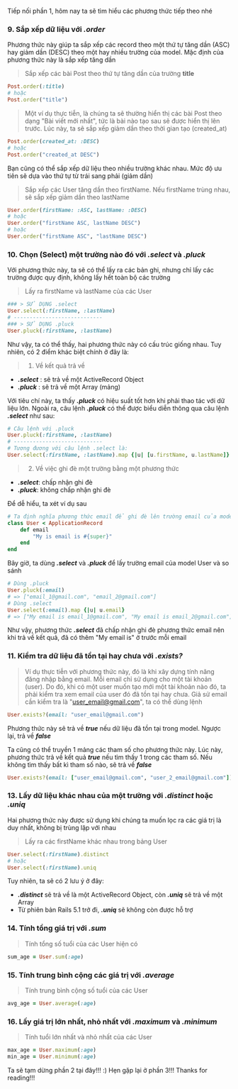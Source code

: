 Tiếp nối phần 1, hôm nay ta sẽ tìm hiểu các phương thức tiếp theo nhé

### 9. Sắp xếp dữ liệu với *.order*

Phương thức này giúp ta sắp xếp các record theo một thứ tự tăng dần (ASC) hay giảm dần (DESC) theo một hay nhiều trường của model. Mặc định của phương thức này là sắp xếp tăng dần

> Sắp xếp các bài Post theo thứ tự tăng dần của trường **title**
```ruby
Post.order(:title)
# hoặc
Post.order("title")
```

> Một ví dụ thực tiễn, là chúng ta sẽ thường hiển thị các bài Post theo dạng "Bài viết mới nhất", tức là  bài nào tạo sau sẽ được hiển thị lên trước. Lúc này, ta sẽ sắp xếp giảm dần theo thời gian tạo (created_at)
```ruby
Post.order(created_at: :DESC)
# hoặc
Post.order("created_at DESC")
```

Bạn cũng có thể sắp xếp dữ liệu theo nhiều trường khác nhau. Mức độ ưu tiên sẽ dựa vào thứ tự từ trái sang phải (giảm dần)

> Sắp xếp các User tăng dần theo firstName. Nếu firstName trùng nhau, sẽ sắp xếp giảm dần theo lastName
```ruby
User.order(firstName: :ASC, lastName: :DESC)
# hoặc
User.order("firstName ASC, lastName DESC")
# hoặc
User.order("firstName ASC", "lastName DESC")
```

### 10. Chọn (Select) một trường nào đó với *.select* và *.pluck*

Với phương thức này, ta sẽ có thể lấy ra các bản ghi, nhưng chỉ lấy các trường được quy định, không lấy hết toàn bộ các trường

> Lấy ra firstName và lastName của các User
```ruby
### > SỬ DỤNG .select
User.select(:firstName, :lastName)
# ----------------------------
### > SỬ DỤNG .pluck
User.pluck(:firstName, :lastName)
```

Như vậy, ta có thể thấy, hai phương thức này có cấu trúc giống nhau. Tuy nhiên, có 2 điểm khác biệt chính ở đây là:   

> 1. Về kết quả trả về
- ***.select*** : sẽ trả về một  ActiveRecord Object
- ***.pluck*** : sẽ trả về một Array (mảng) 

Với tiêu chí này, ta thấy ***.pluck*** có hiệu suất tốt hơn khi phải thao tác với dữ liệu lớn. Ngoài ra, câu lệnh ***.pluck*** có thể được biểu diễn thông qua câu lệnh ***.select*** như sau:
```ruby
# Câu lệnh với .pluck
User.pluck(:firstName, :lastName)
# ----------------------------
# Tương đương với câu lệnh .select là:
User.select(:firstName, :lastName).map {|u| [u.firstName, u.lastName]}
```


> 2. Về việc ghi đè một trường bằng một phương thức
- ***.select***: chấp nhận ghi đè
- ***.pluck***: không chấp nhận ghi đè   

Để dễ hiểu, ta xét ví dụ sau
```ruby
# Ta định nghĩa phương thức email để ghi đè lên trường email của model User
class User < ApplicationRecord
    def email
        "My is email is #{super}"
    end
end
```
Bây giờ, ta dùng ***.select*** và ***.pluck*** để lấy trường email của model User và so sánh
```ruby
# Dùng .pluck
User.pluck(:email)
# => ["email_1@gmail.com", "email_2@gmail.com"]
# Dùng .select
User.select(:email).map {|u| u.email}
# => ["My email is email_1@gmail.com", "My email is email_2@gmail.com"]
```
Như vậy, phương thức ***.select*** đã chấp nhận ghi đè phương thức email nên khi trả về kết quả, đã có thêm "My email is" ở trước mỗi email

### 11. Kiểm tra dữ liệu đã tồn tại hay chưa với ***.exists?***

> Ví dụ thực tiễn với phương thức này, đó là khi xây dựng tính năng đăng nhập bằng email. Mỗi email chỉ sử dụng cho một tài khoản (user). Do đó, khi có một user muốn tạo mới một tài khoản nào đó, ta phải kiểm tra xem email của user đó đã tồn tại hay chưa. Giả sử email cần kiểm tra là "user_email@gmail.com", ta có thể dùng lệnh
```ruby
User.exists?(email: "user_email@gmail.com")
```

Phương thức này sẽ trả về ***true*** nếu dữ liệu đã tồn tại trong model. Ngược lại, trả về ***false***

Ta cũng có thể truyền 1 mảng các tham số cho phương thức này. Lúc này, phương thức trả về kết quả ***true*** nếu tìm thấy 1 trong các tham số. Nếu không tìm thấy bất kì tham số nào, sẽ trả về ***false***
```ruby
User.exists?(email: ["user_email@gmail.com", "user_2_email@gmail.com"])
```

### 13. Lấy dữ liệu khác nhau của một trường với *.distinct* hoặc *.uniq*

Hai phương thức này được sử dụng khi chúng ta muốn lọc ra các giá trị là duy nhất, không bị trùng lặp với nhau

> Lấy ra các firstName khác nhau trong bảng User
```ruby
User.select(:firstName).distinct
# hoặc
User.select(:firstName).uniq
```

Tuy nhiên, ta sẽ có 2 lưu ý ở đây:

- ***.distinct*** sẽ trả về là một ActiveRecord Object, còn ***.uniq*** sẽ trả về một Array
- Từ phiên bản Rails 5.1 trở đi, ***.uniq*** sẽ không còn được hỗ trợ

### 14. Tính tổng giá trị  với *.sum*

> Tính tổng số tuổi của các User hiện có
```ruby
sum_age = User.sum(:age)
```

### 15. Tính trung bình cộng các giá trị với *.average*
> Tính trung bình cộng số tuổi của các User
```ruby
avg_age = User.average(:age)
```

### 16. Lấy giá trị lớn nhất, nhỏ nhất với *.maximum* và *.minimum*
> Tính tuổi lớn nhất và nhỏ nhất của các User
```ruby
max_age = User.maximum(:age)
min_age = User.minimum(:age)
```

Ta sẽ tạm dừng phần 2 tại đây!!! :) Hẹn gặp lại ở phần 3!!! Thanks for reading!!!